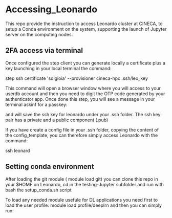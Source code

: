 # Accessing_Leonardo
This repo provide the instruction to access Leonardo cluster at CINECA,  to setup a Conda environment on the system, supporting the launch of Jupyter server on the computing nodes. 


## 2FA access via terminal 
Once configured the step client you can generate locally a certificate plus a key launching in your local terminal the command:

step ssh certificate 'sdigioia' --provisioner cineca-hpc .ssh/leo_key

This command will open a browser window where you will access to your userdb account and then you need to digit the OTP code generated by your authenticator app.
Once done this step, you will see a message in your terminal askinf for a passkey:


and will save the ssh key for leonardo under your .ssh folder.
The ssh key pair has a private and a public component (.pub)

If you have create a config file in your .ssh folder, copying the content of the config_template,
you can therefore simply access Leonardo with the command:

ssh leonard



## Setting conda environment

After loading the git module ( module load git) you can clone this repo in your $HOME on Leonardo,
cd in the testing-Jupyter subfolder
and run with bash the setup_conda.sh script 

To load any needed module usefule for DL applications you need first to load the user profile:
module load profile/deeplrn
and then you can simply run:
